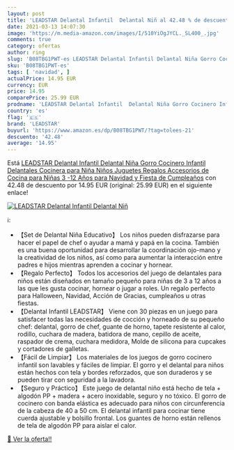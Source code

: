 ```yaml
---
layout: post
title: 'LEADSTAR Delantal Infantil  Delantal Niñ al 42.48 % de descuento'
date: 2021-03-13 14:07:30
image: 'https://m.media-amazon.com/images/I/510YiOgJYCL._SL400_.jpg'
comments: true
category: ofertas
author: ring
slug: 'B08TBG1PWT-es LEADSTAR Delantal Infantil Delantal Niña Gorro Cocinero...'
sku: 'B08TBG1PWT-es'
tags: [ 'navidad', ]
actualPrice: 14.95 EUR
currency: EUR
price: 14.95
comparePrice: 25.99 EUR
prodname: 'LEADSTAR Delantal Infantil  Delantal Niña Gorro Cocinero Infantil Delantales Cocinera para Niña Niños Juguetes Regalos Accesorios de Cocina para Niñas 3 -12 Años para Navidad y Fiesta de Cumpleaños'
country: 'es'
flag: '🇪🇸'
brand: 'LEADSTAR'
buyurl: 'https://www.amazon.es/dp/B08TBG1PWT/?tag=tolees-21'
descuento: '42.48'
average: '14.95'
---
```


Está [LEADSTAR Delantal Infantil  Delantal Niña Gorro Cocinero Infantil Delantales Cocinera para Niña Niños Juguetes Regalos Accesorios de Cocina para Niñas 3 -12 Años para Navidad y Fiesta de Cumpleaños](https://www.amazon.es/dp/B08TBG1PWT/?tag=tolees-21) con 42.48 de descuento por 14.95 EUR (original: 25.99 EUR) en el siguiente enlace!

[![LEADSTAR Delantal Infantil  Delantal Niñ](https://m.media-amazon.com/images/I/510YiOgJYCL._SL400_.jpg)](https://www.amazon.es/dp/B08TBG1PWT/?tag=tolees-21)

ℹ️:

- 【Set de Delantal Niña Educativo】 Los niños pueden disfrazarse para hacer el papel de chef o ayudar a mamá y papá en la cocina. También es una buena oportunidad para desarrollar la coordinación ojo-mano y la creatividad de los niños, así como para aumentar la interacción entre padres e hijos mientras aprenden a cocinar y hornear.
- 【Regalo Perfecto】 Todos los accesorios del juego de delantales para niños están diseñados en tamaño pequeño para niñas de 3 a 12 años a las que les gusta cocinar, hornear o jugar a roles. Un regalo perfecto para Halloween, Navidad, Acción de Gracias, cumpleaños u otras fiestas.
- 【Delantal Infantil LEADSTAR】 Viene con 30 piezas en un juego para satisfacer todas las necesidades de cocción y horneado de su pequeño chef: delantal, gorro de chef, guante de horno, tapete resistente al calor, rodillo, cuchara de madera, batidora de mano, cepillo de aceite, raspador de crema, cuchara medidora, Molde de silicona para cupcakes y cortadores de galletas.
- 【Fácil de Limpiar】 Los materiales de los juegos de gorro cocinero infantil son lavables y fáciles de limpiar. El gorro y el delantal para niños están hechos con tela y bordes reforzados, que son duraderos y se pueden tirar con seguridad a la lavadora.
- 【Seguro y Práctico】 Este juego de delantal niño está hecho de tela + algodón PP + madera + acero inoxidable, seguro y no tóxico. El gorro de cocinero con banda elástica es adecuado para niños con circunferencia de la cabeza de 40 a 50 cm. El delantal infantil para cocinar tiene cuerda ajustable y bolsillo frontal. Los guantes de horno están rellenos de tela de algodón PP para aislar el calor.

[🛒 Ver la oferta!!](https://www.amazon.es/dp/B08TBG1PWT/?tag=tolees-21)
